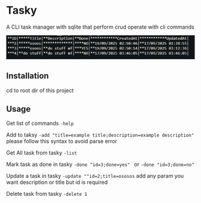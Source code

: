 # Tasky

A CLI task manager with sqlite that perform crud operate with cli commands
<p float="left">
 <img src="assets/img-1.png"/> 
</p>

## Installation

cd to root dir of this project

## Usage

Get list of commands
``` -help ```

Add to taksy
```-add "title=example title;description=example description" ``` please follow this syntax to avoid parse error

Get All task from tasky
```-list ```

Mark task as done in tasky
```-done "id=3;done=yes" ``` or ```-done "id=3;done=no" ```

Update a task in tasky 
``` -update ""id=2;title=ososos ``` add any param you want description or title but id is required 

Delete task from tasky 
```-delete 1 ```